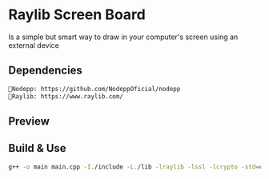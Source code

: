 # Raylib Screen Board
Is a simple but smart way to draw in your computer's screen using an external device

## Dependencies
```bash
📌Nodepp: https://github.com/NodeppOficial/nodepp
📌Raylib: https://www.raylib.com/
```

## Preview

## Build & Use
```bash
g++ -o main main.cpp -I./include -L./lib -lraylib -lssl -lcrypto -std=c++11 ; ./main
```
